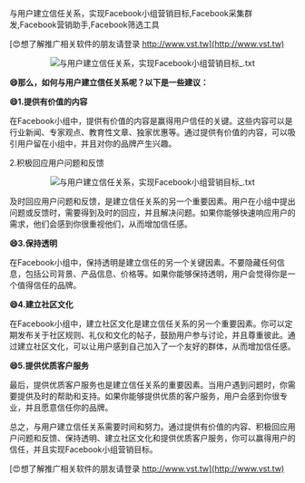 与用户建立信任关系，实现Facebook小组营销目标,Facebook采集群发,Facebook营销助手,Facebook筛选工具

[😍想了解推广相关软件的朋友请登录 http://www.vst.tw](http://www.vst.tw)

 <center><img src="https://vst.tw/MP4/tuiguang/png/6.png" alt="与用户建立信任关系，实现Facebook小组营销目标_.txt"></center>

**😄那么，如何与用户建立信任关系呢？以下是一些建议：**

**😄1.提供有价值的内容**

在Facebook小组中，提供有价值的内容是赢得用户信任的关键。这些内容可以是行业新闻、专家观点、教育性文章、独家优惠等。通过提供有价值的内容，可以吸引用户留在小组中，并且对你的品牌产生兴趣。

2.积极回应用户问题和反馈

 <center><img src="https://vst.tw/MP4/tuiguang/png/1.png" alt="与用户建立信任关系，实现Facebook小组营销目标_.txt"></center>

及时回应用户问题和反馈，是建立信任关系的另一个重要因素。用户在小组中提出问题或反馈时，需要得到及时的回应，并且解决问题。如果你能够快速响应用户的需求，他们会感到你很重视他们，从而增加信任感。

**😄3.保持透明**

在Facebook小组中，保持透明是建立信任的另一个关键因素。不要隐藏任何信息，包括公司背景、产品信息、价格等。如果你能够保持透明，用户会觉得你是一个值得信任的品牌。

**😄4.建立社区文化**

在Facebook小组中，建立社区文化是建立信任关系的另一个重要因素。你可以定期发布关于社区规则、礼仪和文化的帖子，鼓励用户参与讨论，并且尊重彼此。通过建立社区文化，可以让用户感到自己加入了一个友好的群体，从而增加信任感。

**😄5.提供优质客户服务**

最后，提供优质客户服务也是建立信任关系的重要因素。当用户遇到问题时，你需要提供及时的帮助和支持。如果你能够提供优质的客户服务，用户会感到你很专业，并且愿意信任你的品牌。

总之，与用户建立信任关系需要时间和努力。通过提供有价值的内容、积极回应用户问题和反馈、保持透明、建立社区文化和提供优质客户服务，你可以赢得用户的信任，并且实现Facebook小组营销目标。

[😍想了解推广相关软件的朋友请登录 http://www.vst.tw](http://www.vst.tw)



